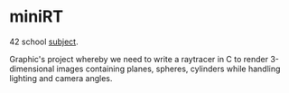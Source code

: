 # miniRT

42 school [subject](https://cdn.intra.42.fr/pdf/pdf/58412/en.subject.pdf).

Graphic's project whereby we need to write a raytracer in C to render 3-dimensional images containing planes, spheres, cylinders while handling lighting and camera angles.
